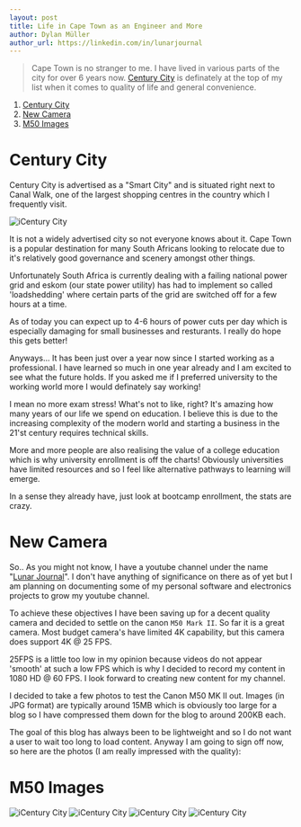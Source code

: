 ```yaml
---
layout: post
title: Life in Cape Town as an Engineer and More
author: Dylan Müller
author_url: https://linkedin.com/in/lunarjournal
---
```


> Cape Town is no stranger to me. I have lived in various parts of the city for
> over 6 years now.
> [Century City](https://centurycity.co.za/)
> is definately at the top of my list when it comes to quality of life and general
> convenience.

1. [Century City](#century-city)
2. [New Camera](#new-camera)
3. [M50 Images](#m50-images)

# Century City

Century City is advertised as a "Smart City" and is situated right next to Canal
Walk, one of the largest shopping centres in the country which I frequently
visit.

![iCentury City](https://lunarjournal.github.io/images/5/08.png)

It is not a widely advertised city so not everyone knows about it. Cape Town is
a popular destination for many South Africans looking to relocate due to it's
relatively good governance and scenery amongst other things.

Unfortunately South Africa is currently dealing with a failing national power
grid and eskom (our state power utility) has had to implement so called
'loadshedding' where certain parts of the grid are switched off for a few hours
at a time.

As of today you can expect up to 4-6 hours of power cuts per day which is
especially damaging for small businesses and resturants. I really do hope this
gets better!

Anyways... It has been just over a year now since I started working as a
professional. I have learned so much in one year already and I am excited to see
what the future holds. If you asked me if I preferred university to the working
world more I would definately say working!

I mean no more exam stress! What's not to like, right? It's amazing how many
years of our life we spend on education. I believe this is due to the increasing
complexity of the modern world and starting a business in the 21'st century
requires technical skills.

More and more people are also realising the value of a college education which
is why university enrollment is off the charts! Obviously universities have
limited resources and so I feel like alternative pathways to learning will
emerge.

In a sense they already have, just look at bootcamp enrollment, the stats are
crazy.

# New Camera

So.. As you might not know, I have a youtube channel under the name "[Lunar
Journal](https://www.youtube.com/@lunarjournal)". I don't have anything of
significance on there as of yet but I am planning on documenting some of my
personal software and electronics projects to grow my youtube channel.

To achieve these objectives I have been saving up for a decent quality camera
and decided to settle on the canon `M50 Mark II`. So far it is a great camera.
Most budget camera's have limited 4K capability, but this camera does support 4K
@ 25 FPS.

25FPS is a little too low in my opinion because videos do not appear 'smooth' at
such a low FPS which is why I decided to record my content in 1080 HD @ 60 FPS.
I look forward to creating new content for my channel.

I decided to take a few photos to test the Canon M50 MK II out. Images (in JPG
format) are typically around 15MB which is obviously too large for a blog so I
have compressed them down for the blog to around 200KB each.

The goal of this blog has always been to be lightweight and so I do not want a
user to wait too long to load content. Anyway I am going to sign off now, so
here are the photos (I am really impressed with the quality):

# M50 Images

![iCentury City](https://lunarjournal.github.io/images/5/07.jpg) ![iCentury
City](https://lunarjournal.github.io/images/5/01.jpg) ![iCentury
City](https://lunarjournal.github.io/images/5/02.jpg) ![iCentury
City](https://lunarjournal.github.io/images/5/03.jpg)
